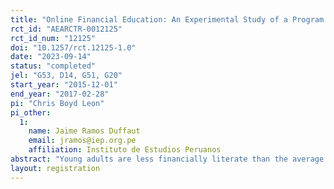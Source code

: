 ```yaml
---
title: "Online Financial Education: An Experimental Study of a Program for the Youth in Peru"
rct_id: "AEARCTR-0012125"
rct_id_num: "12125"
doi: "10.1257/rct.12125-1.0"
date: "2023-09-14"
status: "completed"
jel: "G53, D14, G51, G20"
start_year: "2015-12-01"
end_year: "2017-02-28"
pi: "Chris Boyd Leon"
pi_other:
  1:
    name: Jaime Ramos Duffaut
    email: jramos@iep.org.pe
    affiliation: Instituto de Estudios Peruanos
abstract: "Young adults are less financially literate than the average population. At the same time, they would benefit the most from receiving financial education starting their adult lives, when they start earning money and managing their personal finances. In particular, financial education can be key for low-income post-secondary scholarship recipients, young adults who receive a stipend and have to manage it for the first time in their lives. We run a randomized control trial at the individual level to estimate the impacts of the online asynchronous financial education program #PorMiCuenta on the financial knowledge, abilities, and behavior of Peruvian government (Beca 18) scholarship recipients. The financial education program uses an edutainment approach, with materials appealing to the youth."
layout: registration
---
```


